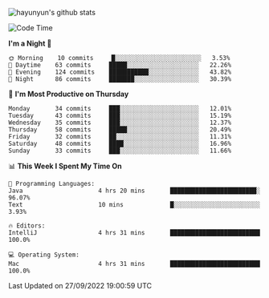 
![hayunyun's github stats](https://github-readme-stats.vercel.app/api?username=hayunyun&show_icons=true)


<!--START_SECTION:waka-->
![Code Time](http://img.shields.io/badge/Code%20Time-458%20hrs%207%20mins-blue)

**I'm a Night 🦉** 

```text
🌞 Morning    10 commits     █░░░░░░░░░░░░░░░░░░░░░░░░   3.53% 
🌆 Daytime    63 commits     █████░░░░░░░░░░░░░░░░░░░░   22.26% 
🌃 Evening    124 commits    ███████████░░░░░░░░░░░░░░   43.82% 
🌙 Night      86 commits     ███████░░░░░░░░░░░░░░░░░░   30.39%

```
📅 **I'm Most Productive on Thursday** 

```text
Monday       34 commits     ███░░░░░░░░░░░░░░░░░░░░░░   12.01% 
Tuesday      43 commits     ███░░░░░░░░░░░░░░░░░░░░░░   15.19% 
Wednesday    35 commits     ███░░░░░░░░░░░░░░░░░░░░░░   12.37% 
Thursday     58 commits     █████░░░░░░░░░░░░░░░░░░░░   20.49% 
Friday       32 commits     ██░░░░░░░░░░░░░░░░░░░░░░░   11.31% 
Saturday     48 commits     ████░░░░░░░░░░░░░░░░░░░░░   16.96% 
Sunday       33 commits     ███░░░░░░░░░░░░░░░░░░░░░░   11.66%

```


📊 **This Week I Spent My Time On** 

```text
💬 Programming Languages: 
Java                     4 hrs 20 mins       ████████████████████████░   96.07% 
Text                     10 mins             █░░░░░░░░░░░░░░░░░░░░░░░░   3.93%

🔥 Editors: 
IntelliJ                 4 hrs 31 mins       █████████████████████████   100.0%

💻 Operating System: 
Mac                      4 hrs 31 mins       █████████████████████████   100.0%

```


 Last Updated on 27/09/2022 19:00:59 UTC
<!--END_SECTION:waka-->

<!--
**hayunyun/hayunyun** is a ✨ _special_ ✨ repository because its `README.md` (this file) appears on your GitHub profile.

Here are some ideas to get you started:

- 🔭 I’m currently working on ...
- 🌱 I’m currently learning ...
- 👯 I’m looking to collaborate on ...
- 🤔 I’m looking for help with ...
- 💬 Ask me about ...
- 📫 How to reach me: ...
- 😄 Pronouns: ...
- ⚡ Fun fact: ...
-->
